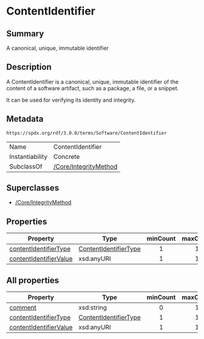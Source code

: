 <!-- Automatically generated by spec-parser v2.3.0 on 2024-07-29T18:25:30.305944+00:00 -->
<!-- SPDX-License-Identifier: Community-Spec-1.0 -->

# ContentIdentifier

## Summary

A canonical, unique, immutable identifier


## Description

A ContentIdentifier is a canonical, unique, immutable identifier of the content
of a software artifact, such as a package, a file, or a snippet.

It can be used for verifying its identity and integrity.


## Metadata

`https://spdx.org/rdf/3.0.0/terms/Software/ContentIdentifier`


| | |
|---|---|
| Name | ContentIdentifier |
| Instantiability | Concrete |
| SubclassOf | [/Core/IntegrityMethod](../../Core/Classes/IntegrityMethod.md) |


## Superclasses

* [/Core/IntegrityMethod](../../Core/Classes/IntegrityMethod.md)




## Properties

| Property | Type | minCount | maxCount |
|---|---|:---:|:---:|
| [contentIdentifierType](../Properties/contentIdentifierType.md) | [ContentIdentifierType](../Vocabularies/ContentIdentifierType.md) | 1 | 1 |
| [contentIdentifierValue](../Properties/contentIdentifierValue.md) | xsd:anyURI | 1 | 1 |



## All properties

| Property | Type | minCount | maxCount |
|---|---|:---:|:---:|
| [comment](../../Core/Properties/comment.md) | xsd:string | 0 | 1 |
| [contentIdentifierType](../../Software/Properties/contentIdentifierType.md) | [ContentIdentifierType](../../Software/Vocabularies/ContentIdentifierType.md) | 1 | 1 |
| [contentIdentifierValue](../../Software/Properties/contentIdentifierValue.md) | xsd:anyURI | 1 | 1 |



